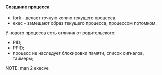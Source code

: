#### Coздание процесса

- fork - делает точную копию текущего процесса.
- exec - замещают образ текущего процесса, процессом потомком. 

У нового процесса есть отличия от родительского:
- PID;
- PPID;
- процесс не наследует блокировки памяти, список сигналов, таймеры;

NOTE: man 2 execve

